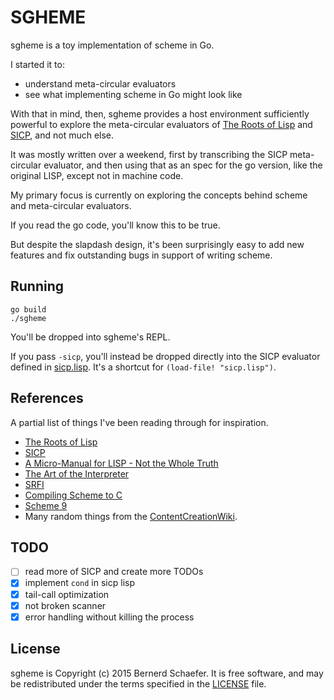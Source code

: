 # SGHEME

sgheme is a toy implementation of scheme in Go.

I started it to:

  * understand meta-circular evaluators
  * see what implementing scheme in Go might look like

With that in mind, then,
sgheme provides a host environment
sufficiently powerful to explore
the meta-circular evaluators of
[The Roots of Lisp] and [SICP],
and not much else.

It was mostly written over a weekend,
first by transcribing the SICP meta-circular evaluator,
and then using that as an spec for the go version,
like the original LISP, except not in machine code.

My primary focus is currently on
exploring the concepts behind scheme
and meta-circular evaluators.

If you read the go code, you'll know this to be true.

But despite the slapdash design,
it's been surprisingly easy
to add new features and fix outstanding bugs
in support of writing scheme.

## Running

```
go build
./sgheme
```

You'll be dropped into sgheme's REPL.

If you pass `-sicp`, you'll instead
be dropped directly into the SICP evaluator
defined in [sicp.lisp].
It's a shortcut for `(load-file! "sicp.lisp")`.

  [sicp.lisp]: sicp.lisp

## References

A partial list of things I've been reading through for inspiration.

  - [The Roots of Lisp]
  - [SICP]
  - [A Micro-Manual for LISP - Not the Whole Truth][micro-manual]
  - [The Art of the Interpreter][AIM-453]
  - [SRFI]
  - [Compiling Scheme to C]
  - [Scheme 9]
  - Many random things from the [ContentCreationWiki][c2].

  [The Roots of Lisp]: http://www.paulgraham.com/rootsoflisp.html
  [SICP]: http://sarabander.github.io/sicp/
  [micro-manual]: http://www.cse.sc.edu/~mgv/csce330f13/micromanualLISP.pdf
  [AIM-453]: http://repository.readscheme.org/ftp/papers/ai-lab-pubs/AIM-453.pdf
  [SRFI]: http://srfi.schemers.org/
  [c2]: http://c2.com/cgi/wiki
  [Scheme 9]: http://www.t3x.org/s9fes/
  [Compiling Scheme to C]: http://matt.might.net/articles/compiling-scheme-to-c/

## TODO

  - [ ] read more of SICP and create more TODOs
  - [x] implement `cond` in sicp lisp
  - [x] tail-call optimization
  - [x] not broken scanner
  - [x] error handling without killing the process

## License

sgheme is Copyright (c) 2015 Bernerd Schaefer.
It is free software, and may be redistributed
under the terms specified in the [LICENSE] file.

  [LICENSE]: LICENSE.md
